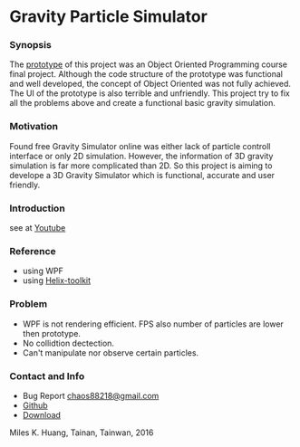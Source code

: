 # Gravity Particle Simulator

### Synopsis
The [prototype](https://github.com/chaos88218/Particle-Simulator-Example) of this project was an Object Oriented
Programming course final project.	Although the code structure of the prototype was functional	and well developed,
the concept of Object Oriented was not fully achieved. The UI of the prototype is also	terrible and unfriendly.
This project try to fix all the problems above and create a functional basic gravity simulation.

### Motivation
Found free Gravity Simulator online was either lack of 
	particle controll interface or only 2D simulation. However, 
	the information of 3D gravity simulation is far 
	more complicated than 2D. So this project is aiming to develope
	a 3D Gravity Simulator which is functional, accurate and user friendly.

### Introduction
see at [Youtube](https://www.youtube.com/watch?v=lSiKw6jqFmo)

### Reference
- using WPF
- using [Helix-toolkit](https://github.com/helix-toolkit)

### Problem
- WPF is not rendering efficient. FPS also number of particles are lower then prototype.
- No collidtion dectection.
- Can't manipulate nor observe certain particles.

### Contact and Info
  - Bug Report chaos88218@gmail.com
  - [Github](http://goo.gl/LohAHM)
  - [Download](https://drive.google.com/file/d/0B5I4I87e4FpXRmxLLTVjY3RtM0U/view?usp=sharing)

Miles K. Huang, Tainan, Tainwan, 2016
